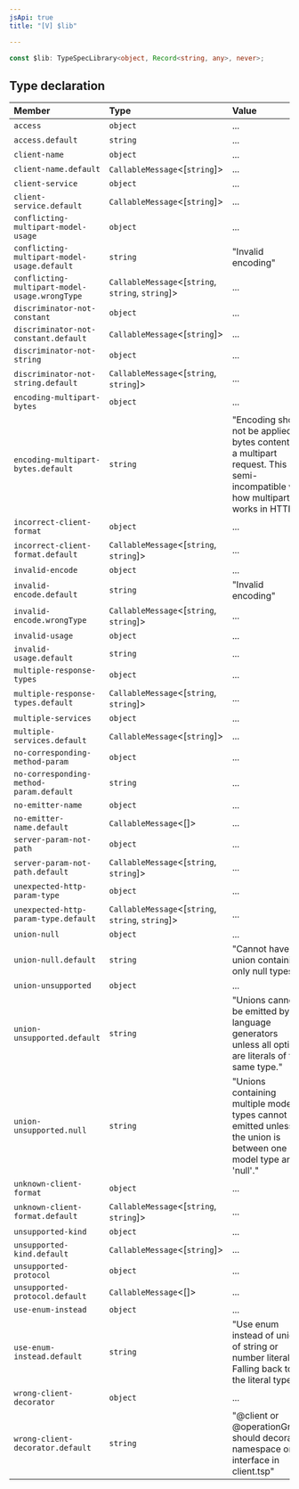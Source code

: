 ```yaml
---
jsApi: true
title: "[V] $lib"

---
```

```ts
const $lib: TypeSpecLibrary<object, Record<string, any>, never>;
```

## Type declaration

| Member | Type | Value |
| :------ | :------ | :------ |
| `access` | `object` | ... |
| `access.default` | `string` | ... |
| `client-name` | `object` | ... |
| `client-name.default` | `CallableMessage`<[`string`]\> | ... |
| `client-service` | `object` | ... |
| `client-service.default` | `CallableMessage`<[`string`]\> | ... |
| `conflicting-multipart-model-usage` | `object` | ... |
| `conflicting-multipart-model-usage.default` | `string` | "Invalid encoding" |
| `conflicting-multipart-model-usage.wrongType` | `CallableMessage`<[`string`, `string`, `string`]\> | ... |
| `discriminator-not-constant` | `object` | ... |
| `discriminator-not-constant.default` | `CallableMessage`<[`string`]\> | ... |
| `discriminator-not-string` | `object` | ... |
| `discriminator-not-string.default` | `CallableMessage`<[`string`, `string`]\> | ... |
| `encoding-multipart-bytes` | `object` | ... |
| `encoding-multipart-bytes.default` | `string` | "Encoding should not be applied to bytes content in a multipart request. This is semi-incompatible with how multipart works in HTTP." |
| `incorrect-client-format` | `object` | ... |
| `incorrect-client-format.default` | `CallableMessage`<[`string`, `string`]\> | ... |
| `invalid-encode` | `object` | ... |
| `invalid-encode.default` | `string` | "Invalid encoding" |
| `invalid-encode.wrongType` | `CallableMessage`<[`string`, `string`]\> | ... |
| `invalid-usage` | `object` | ... |
| `invalid-usage.default` | `string` | ... |
| `multiple-response-types` | `object` | ... |
| `multiple-response-types.default` | `CallableMessage`<[`string`, `string`]\> | ... |
| `multiple-services` | `object` | ... |
| `multiple-services.default` | `CallableMessage`<[`string`]\> | ... |
| `no-corresponding-method-param` | `object` | ... |
| `no-corresponding-method-param.default` | `string` | ... |
| `no-emitter-name` | `object` | ... |
| `no-emitter-name.default` | `CallableMessage`<[]\> | ... |
| `server-param-not-path` | `object` | ... |
| `server-param-not-path.default` | `CallableMessage`<[`string`, `string`]\> | ... |
| `unexpected-http-param-type` | `object` | ... |
| `unexpected-http-param-type.default` | `CallableMessage`<[`string`, `string`, `string`]\> | ... |
| `union-null` | `object` | ... |
| `union-null.default` | `string` | "Cannot have a union containing only null types." |
| `union-unsupported` | `object` | ... |
| `union-unsupported.default` | `string` | "Unions cannot be emitted by our language generators unless all options are literals of the same type." |
| `union-unsupported.null` | `string` | "Unions containing multiple model types cannot be emitted unless the union is between one model type and 'null'." |
| `unknown-client-format` | `object` | ... |
| `unknown-client-format.default` | `CallableMessage`<[`string`, `string`]\> | ... |
| `unsupported-kind` | `object` | ... |
| `unsupported-kind.default` | `CallableMessage`<[`string`]\> | ... |
| `unsupported-protocol` | `object` | ... |
| `unsupported-protocol.default` | `CallableMessage`<[]\> | ... |
| `use-enum-instead` | `object` | ... |
| `use-enum-instead.default` | `string` | "Use enum instead of union of string or number literals. Falling back to the literal type." |
| `wrong-client-decorator` | `object` | ... |
| `wrong-client-decorator.default` | `string` | "@client or @operationGroup should decorate namespace or interface in client.tsp" |
